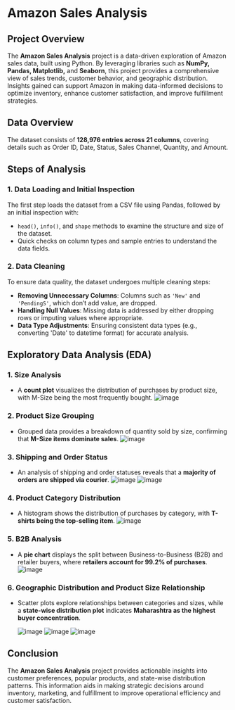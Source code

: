 # Amazon Sales Analysis

## Project Overview
The **Amazon Sales Analysis** project is a data-driven exploration of Amazon sales data, built using Python. By leveraging libraries such as **NumPy, Pandas, Matplotlib,** and **Seaborn**, this project provides a comprehensive view of sales trends, customer behavior, and geographic distribution. Insights gained can support Amazon in making data-informed decisions to optimize inventory, enhance customer satisfaction, and improve fulfillment strategies.

## Data Overview
The dataset consists of **128,976 entries across 21 columns**, covering details such as Order ID, Date, Status, Sales Channel, Quantity, and Amount. 

## Steps of Analysis

### 1. Data Loading and Initial Inspection
The first step loads the dataset from a CSV file using Pandas, followed by an initial inspection with:
   - `head()`, `info()`, and `shape` methods to examine the structure and size of the dataset.
   - Quick checks on column types and sample entries to understand the data fields.

### 2. Data Cleaning
To ensure data quality, the dataset undergoes multiple cleaning steps:
   - **Removing Unnecessary Columns**: Columns such as `'New'` and `'PendingS'`, which don’t add value, are dropped.
   - **Handling Null Values**: Missing data is addressed by either dropping rows or imputing values where appropriate.
   - **Data Type Adjustments**: Ensuring consistent data types (e.g., converting 'Date' to datetime format) for accurate analysis.

## Exploratory Data Analysis (EDA)

### 1. Size Analysis
   - A **count plot** visualizes the distribution of purchases by product size, with M-Size being the most frequently bought.
     ![image](https://github.com/user-attachments/assets/9ff7376b-2392-4d96-bc17-133b0c470b09)


### 2. Product Size Grouping
   - Grouped data provides a breakdown of quantity sold by size, confirming that **M-Size items dominate sales**.
     ![image](https://github.com/user-attachments/assets/f25dc71b-5662-4e42-8f79-529de63e3c72)

  
### 3. Shipping and Order Status
   - An analysis of shipping and order statuses reveals that a **majority of orders are shipped via courier**.
     ![image](https://github.com/user-attachments/assets/d22290a6-72f1-44f9-a7c2-2a83f564c869)
     ![image](https://github.com/user-attachments/assets/bce18343-73fe-40d9-b0aa-7adc9e32126a)


### 4. Product Category Distribution
   - A histogram shows the distribution of purchases by category, with **T-shirts being the top-selling item**.
     ![image](https://github.com/user-attachments/assets/f38cdb7e-e68d-4746-a92b-c426bcb4d031)


### 5. B2B Analysis
   - A **pie chart** displays the split between Business-to-Business (B2B) and retailer buyers, where **retailers account for 99.2% of purchases**.
     ![image](https://github.com/user-attachments/assets/06b59afe-eca8-4260-8cd8-d4b6bc457ad4)



### 6. Geographic Distribution and Product Size Relationship
   - Scatter plots explore relationships between categories and sizes, while a **state-wise distribution plot** indicates **Maharashtra as the highest buyer concentration**.

     ![image](https://github.com/user-attachments/assets/61e39c69-27d7-49d0-af55-f3015fb33e20)
     ![image](https://github.com/user-attachments/assets/3fba6853-0c1d-44ba-a706-37c4ca3aec96)
     ![image](https://github.com/user-attachments/assets/a2a55601-b37a-415d-8c5c-c09742c4fbfa)

     


## Conclusion
The **Amazon Sales Analysis** project provides actionable insights into customer preferences, popular products, and state-wise distribution patterns. This information aids in making strategic decisions around inventory, marketing, and fulfillment to improve operational efficiency and customer satisfaction.
